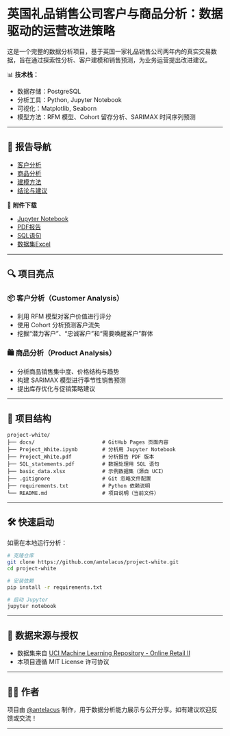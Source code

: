 # 英国礼品销售公司客户与商品分析：数据驱动的运营改进策略

这是一个完整的数据分析项目，基于英国一家礼品销售公司两年内的真实交易数据，旨在通过探索性分析、客户建模和销售预测，为业务运营提出改进建议。

📊 **技术栈：**
- 数据存储：PostgreSQL
- 分析工具：Python, Jupyter Notebook
- 可视化：Matplotlib, Seaborn
- 模型方法：RFM 模型、Cohort 留存分析、SARIMAX 时间序列预测

---

## 📘 报告导航

- [客户分析](customer-analysis.md)
- [商品分析](product-analysis.md)
- [建模方法](modeling.md)
- [结论与建议](conclusion.md)

📁 **附件下载**

- [Jupyter Notebook](../Project_White.ipynb)
- [PDF报告](../Project_White.pdf)
- [SQL语句](../SQL_statements.pdf)
- [数据集Excel](../basic_data.xlsx)

---

## 🔍 项目亮点

### 📦 客户分析（Customer Analysis）
- 利用 RFM 模型对客户价值进行评分
- 使用 Cohort 分析预测客户流失
- 挖掘“潜力客户”、“忠诚客户”和“需要唤醒客户”群体

### 🛍 商品分析（Product Analysis）
- 分析商品销售集中度、价格结构与趋势
- 构建 SARIMAX 模型进行季节性销售预测
- 提出库存优化与促销策略建议

---

## 📁 项目结构

```
project-white/
├── docs/                      # GitHub Pages 页面内容
├── Project_White.ipynb        # 分析用 Jupyter Notebook
├── Project_White.pdf          # 分析报告 PDF 版本
├── SQL_statements.pdf         # 数据处理用 SQL 语句
├── basic_data.xlsx            # 示例数据集（源自 UCI）
├── .gitignore                 # Git 忽略文件配置
├── requirements.txt           # Python 依赖说明
└── README.md                  # 项目说明（当前文件）
```

---

## 🛠 快速启动

如需在本地运行分析：

```bash
# 克隆仓库
git clone https://github.com/antelacus/project-white.git
cd project-white

# 安装依赖
pip install -r requirements.txt

# 启动 Jupyter
jupyter notebook
```

---

## 📜 数据来源与授权

- 数据集来自 [UCI Machine Learning Repository - Online Retail II](https://archive.ics.uci.edu/dataset/502/online+retail+ii)
- 本项目遵循 MIT License 许可协议

---

## 🙋‍♂️ 作者

项目由 [@antelacus](https://github.com/antelacus) 制作，用于数据分析能力展示与公开分享。如有建议欢迎反馈或交流！

---


